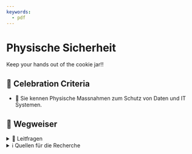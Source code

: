```yaml
---
keywords:
  - pdf
---
```

# Physische Sicherheit

Keep your hands out of the cookie jar!!

## 🎉 Celebration Criteria

  - :dart: Sie kennen Physische Massnahmen zum Schutz von Daten und IT Systemen.

## :compass: Wegweiser

<details>
  <summary> 🤔 Leitfragen </summary>

- Was sind Physische Massnahmen?
  - Beschreiben sie einige davon
- Welche Infrastruktur benötigt z.B. ein Data Center?
- Welche Gefahren gibt es?
  - Beschreiben sie einige davon
-...

</details>

<details>
  <summary> ℹ️ Quellen für die Recherche </summary>

- [**ComputerWeekly:** Physische Sicherheit (Objektschutz)](https://www.computerweekly.com/de/definition/Physische-Sicherheit-Objektschutz)

- [**security insider:** Was ist physische IT-Sicherheit?](https://www.security-insider.de/was-ist-physische-it-sicherheit-a-712152/)

- [**green** Schutz im Datacenter](https://www.green.ch/de/geschaeftskunden/security/physische-sicherheit/schutz-im-datacenter)

</details>